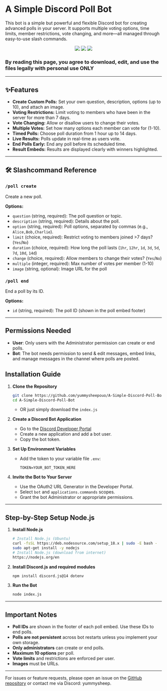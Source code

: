 # A Simple Discord Poll Bot

This bot is a simple but powerful and flexible Discord bot for creating advanced polls in your server. It supports multiple voting options, time limits, member restrictions, vote changing, and more—all managed through easy-to-use slash commands.

<p align="center">
  <img src="https://img.shields.io/badge/discord.js-v14.14.1-blue?style=for-the-badge" />
  <img src="https://img.shields.io/badge/node.js-%3E%3D18.0.0-green?style=for-the-badge" />
  <img src="https://img.shields.io/badge/license-MIT-orange?style=for-the-badge" />
</p>


### By reading this page, you agree to download, edit, and use the files legally with personal use ONLY

---

## ✨Features

- **Create Custom Polls:** Set your own question, description, options (up to 10), and attach an image.
- **Voting Restrictions:** Limit voting to members who have been in the server for more than 7 days.
- **Vote Changing:** Allow or disallow users to change their votes.
- **Multiple Votes:** Set how many options each member can vote for (1-10).
- **Timed Polls:** Choose poll duration from 1 hour up to 14 days.
- **Live Results:** Polls update in real-time as users vote.
- **End Polls Early:** End any poll before its scheduled time.
- **Result Embeds:** Results are displayed clearly with winners highlighted.

---

## 🛠️ Slashcommand Reference

### `/poll create`
Create a new poll.

**Options:**
- `question` (string, required): The poll question or topic.
- `description` (string, required): Details about the poll.
- `option` (string, required): Poll options, separated by commas (e.g., `Alice,Bob,Charlie`).
- `limit` (choice, required): Restrict voting to members joined >7 days? (`Yes`/`No`)
- `duration` (choice, required): How long the poll lasts (`1hr`, `12hr`, `1d`, `3d`, `5d`, `7d`, `10d`, `14d`)
- `change` (choice, required): Allow members to change their votes? (`Yes`/`No`)
- `multiple` (integer, required): Max number of votes per member (1-10)
- `image` (string, optional): Image URL for the poll

### `/poll end`
End a poll by its ID.

**Options:**
- `id` (string, required): The poll ID (shown in the poll embed footer)

---

## Permissions Needed

- **User**: Only users with the Administrator permission can create or end polls.
- **Bot**: The bot needs permission to send & edit messages, embed links, and manage messages in the channel where polls are posted.


## Installation Guide

1. **Clone the Repository**
   ```sh
   git clone https://github.com/yummysheepouo/A-Simple-Discord-Poll-Bot.git
   cd A-Simple-Discord-Poll-Bot
   ```
   - OR just simply download the `index.js`

2. **Create a Discord Bot Application**
   - Go to the [Discord Developer Portal](https://discord.com/developers/applications)
   - Create a new application and add a bot user.
   - Copy the bot token.

3. **Set Up Environment Variables**
   - Add the token to your variable file `.env`:
     ```
     TOKEN=YOUR_BOT_TOKEN_HERE
     ```

4. **Invite the Bot to Your Server**
   - Use the OAuth2 URL Generator in the Developer Portal.
   - Select `bot` and `applications.commands` scopes.
   - Grant the bot Administrator or appropriate permissions.

---

## Step-by-Step Setup Node.js

1. **Install Node.js**
   ```bash
   # Install Node.js (Ubuntu)
   curl -fsSL https://deb.nodesource.com/setup_18.x | sudo -E bash -
   sudo apt-get install -y nodejs
   # Install Node.js (download from internet)
   https://nodejs.org/en
   ```

2. **Install Discord.js and required modules**
   ```bash
   npm install discord.js@14 dotenv
   ```

3. **Run the Bot**
   ```sh
   node index.js
   ```

---

## Important Notes

- **Poll IDs** are shown in the footer of each poll embed. Use these IDs to end polls.
- **Polls are not persistent** across bot restarts unless you implement your own storage.
- **Only administrators** can create or end polls.
- **Maximum 10 options** per poll.
- **Vote limits** and restrictions are enforced per user.
- **Images** must be URLs.

---

For issues or feature requests, please open an issue on the [GitHub repository](https://github.com/yummysheepouo/A-Simple-Discord-Poll-Bot) or contact me via Discord: yummysheep.


